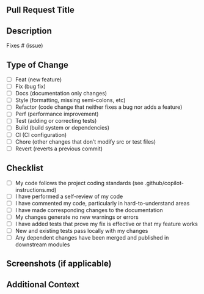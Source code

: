 
## Pull Request Title

<!-- Use Conventional Commits: feat(scope): description, fix(scope): description, etc. -->

## Description

<!-- Please include a summary of the change and which issue is fixed. Also include relevant motivation and context. -->

Fixes # (issue)

## Type of Change

<!-- Please delete options that are not relevant. -->
- [ ] Feat (new feature)
- [ ] Fix (bug fix)
- [ ] Docs (documentation only changes)
- [ ] Style (formatting, missing semi-colons, etc)
- [ ] Refactor (code change that neither fixes a bug nor adds a feature)
- [ ] Perf (performance improvement)
- [ ] Test (adding or correcting tests)
- [ ] Build (build system or dependencies)
- [ ] CI (CI configuration)
- [ ] Chore (other changes that don’t modify src or test files)
- [ ] Revert (reverts a previous commit)

## Checklist

- [ ] My code follows the project coding standards (see .github/copilot-instructions.md)
- [ ] I have performed a self-review of my code
- [ ] I have commented my code, particularly in hard-to-understand areas
- [ ] I have made corresponding changes to the documentation
- [ ] My changes generate no new warnings or errors
- [ ] I have added tests that prove my fix is effective or that my feature works
- [ ] New and existing tests pass locally with my changes
- [ ] Any dependent changes have been merged and published in downstream modules

## Screenshots (if applicable)

<!-- Add screenshots to help explain your changes. -->

## Additional Context

<!-- Add any other context or information about the pull request here. -->
